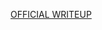 [OFFICIAL WRITEUP](https://crypto-cat.gitbook.io/ctf-writeups/2024/intigriti/forensics/hoarded_flag)
